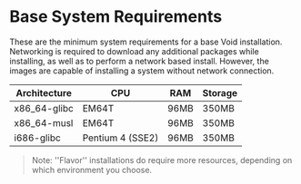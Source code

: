 # Base System Requirements

These are the minimum system requirements for a base Void installation.
Networking is required to download any additional packages while
installing, as well as to perform a network based install. However, the
images are capable of installing a system without network
connection.

| Architecture  | CPU              | RAM  | Storage |
| ------------- | ---------------- | ---- | ------- |
| x86_64-glibc  | EM64T            | 96MB | 350MB   |
| x86_64-musl   | EM64T            | 96MB | 350MB   |
| i686-glibc    | Pentium 4 (SSE2) | 96MB | 350MB   |

> Note: ''Flavor'' installations do require more resources, depending on
> which environment you choose.
